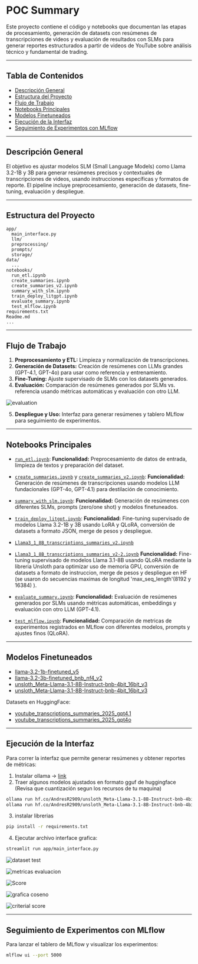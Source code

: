 # POC Summary

Este proyecto contiene el código y notebooks que documentan las etapas de procesamiento, generación de datasets con resúmenes de transcripciones de videos y evaluación de resultados con SLMs para generar reportes estructurados a partir de videos de YouTube sobre análisis técnico y fundamental de trading.

---

## Tabla de Contenidos

- [Descripción General](#descripción-general)
- [Estructura del Proyecto](#estructura-del-proyecto)
- [Flujo de Trabajo](#flujo-de-trabajo)
- [Notebooks Principales](#notebooks-principales)
- [Modelos Finetuneados](#modelos-finetuneados)
- [Ejecución de la Interfaz](#ejecución-de-la-interfaz)
- [Seguimiento de Experimentos con MLflow](#seguimiento-de-experimentos-con-mlflow)

---

## Descripción General

El objetivo es ajustar modelos SLM (Small Language Models) como Llama 3.2-1B y 3B para generar resúmenes precisos y contextuales de transcripciones de videos, usando instrucciones específicas y formatos de reporte. El pipeline incluye preprocesamiento, generación de datasets, fine-tuning, evaluación y despliegue.

---

## Estructura del Proyecto

```
app/
  main_interface.py
  llm/
  preprocessing/
  prompts/
  storage/
data/
  ...
notebooks/
  run_etl.ipynb
  create_summaries.ipynb
  create_summaries_v2.ipynb
  summary_with_slm.ipynb
  train_deploy_litgpt.ipynb
  evaluate_summary.ipynb
  test_mlflow.ipynb
requirements.txt
Readme.md
...
```

---

## Flujo de Trabajo

1. **Preprocesamiento y ETL:** Limpieza y normalización de transcripciones.
2. **Generación de Datasets:** Creación de resúmenes con LLMs grandes (GPT-4.1, GPT-4o) para usar como referencia y entrenamiento.
3. **Fine-Tuning:** Ajuste supervisado de SLMs con los datasets generados.
4. **Evaluación:** Comparación de resúmenes generados por SLMs vs. referencia usando métricas automáticas y evaluación con otro LLM.

 ![evaluation](image.png)

5. **Despliegue y Uso:** Interfaz para generar resúmenes y tablero MLflow para seguimiento de experimentos.

---

## Notebooks Principales

- [`run_etl.ipynb`](notebooks/run_etl.ipynb):
  **Funcionalidad:** Preprocesamiento de datos de entrada, limpieza de textos y preparación del dataset.

- [`create_summaries.ipynb`](notebooks/create_summaries.ipynb) y [`create_summaries_v2.ipynb`](notebooks/create_summaries_v2.ipynb):
  **Funcionalidad:** Generación de resúmenes de transcripciones usando modelos LLM fundacionales (GPT-4o, GPT-4.1) para destilación de conocimiento.

- [`summary_with_slm.ipynb`](notebooks/summary_with_slm.ipynb):
  **Funcionalidad:** Generación de resúmenes con diferentes SLMs, prompts (zero/one shot) y modelos finetuneados.

- [`train_deploy_litgpt.ipynb`](notebooks/train_deploy_litgpt.ipynb):
  **Funcionalidad:** Fine-tuning supervisado de modelos Llama 3.2-1B y 3B usando LoRA y QLoRA, conversión de datasets a formato JSON, merge de pesos y despliegue.

- [`Llama3_1_8B_transcriptions_summaries_v2.ipynb`](notebooks/Llama3_1_8B_transcriptions_summaries_v2.ipynb)
- [`Llama3_1_8B_transcriptions_summaries_v2-2.ipynb`](notebooks/Llama3_1_8B_transcriptions_summaries_v2-2.ipynb)
**Funcionalidad:** Fine-tuning supervisado de modelos Llama 3.1-8B usando QLoRA mediante la libreria Unsloth para optimizar uso de memoria GPU, conversión de datasets a formato de instruccion, merge de pesos y despliegue en HF (se usaron do secuencias maximas de longitud 'max_seq_length'(8192 y 16384) ).

- [`evaluate_summary.ipynb`](notebooks/evaluate_summary.ipynb):
  **Funcionalidad:** Evaluación de resúmenes generados por SLMs usando métricas automáticas, embeddings y evaluación con otro LLM (GPT-4.1).

- [`test_mlflow.ipynb`](notebooks/test_mlflow.ipynb):
  **Funcionalidad:** Comparación de metricas de experimentos registrados en MLflow con diferentes modelos, prompts y ajustes finos (QLoRA).

---

## Modelos Finetuneados

- [llama-3.2-1b-finetuned_v5](https://huggingface.co/AndresR2909/hf-llama-3.2-1b-finetuned_v5)
- [llama-3.2-3b-finetuned_bnb_nf4_v2](https://huggingface.co/AndresR2909/hf-llama-3.2-3b-finetuned_bnb_nf4_v2)
- [unsloth_Meta-Llama-3.1-8B-Instruct-bnb-4bit_16bit_v3](https://huggingface.co/AndresR2909/unsloth_Meta-Llama-3.1-8B-Instruct-bnb-4bit_16bit_v3)
- [unsloth_Meta-Llama-3.1-8B-Instruct-bnb-4bit_16bit_v3](https://huggingface.co/AndresR2909/unsloth_Meta-Llama-3.1-8B-Instruct-bnb-4bit_16bit_v2)

Datasets en HuggingFace:
- [youtube_transcriptions_summaries_2025_gpt4.1](https://huggingface.co/datasets/AndresR2909/youtube_transcriptions_summaries_2025_gpt4.1)
- [youtube_transcriptions_summaries_2025_gpt4o](https://huggingface.co/datasets/AndresR2909/youtube_transcriptions_summaries_2025_gpt4o/)

---

## Ejecución de la Interfaz

Para correr la interfaz que permite generar resúmenes y obtener reportes de métricas:

1. Instalar ollama -> [link](https://ollama.com/)
2. Traer algunos modelos ajustados en formato gguf de huggingface (Revisa que cuantización segun los recursos de tu maquina)
```bash
ollama run hf.co/AndresR2909/unsloth_Meta-Llama-3.1-8B-Instruct-bnb-4bit_gguf_v3:Q8_0
ollama run hf.co/AndresR2909/unsloth_Meta-Llama-3.1-8B-Instruct-bnb-4bit_gguf_v3:Q4_K_M

```
3. instalar librerias
```bash
pip install -r requirements.txt
```
4. Ejecutar archivo interface grafica:

```bash
streamlit run app/main_interface.py
```

![dataset test](image-1.png)

![metricas evaluacion](image-2.png)

![Score](image-6.png)

![grafica coseno](image-4.png)

![criterial score](image-5.png)



---

## Seguimiento de Experimentos con MLflow

Para lanzar el tablero de MLflow y visualizar los experimentos:

```bash
mlflow ui --port 5000
```
